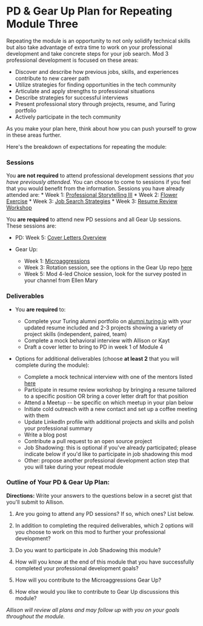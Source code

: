 # PD & Gear Up Plan for Repeating Module Three
Repeating the module is an opportunity to not only solidify technical skills but also take advantage of extra time to work on your professional development and take concrete steps for your job search. Mod 3 professional development is focused on these areas:

* Discover and describe how previous jobs, skills, and experiences contribute to new career path
* Utilize strategies for finding opportunities in the tech community
* Articulate and apply strengths to professional situations
* Describe strategies for successful interviews
* Present professional story through projects, resume, and Turing portfolio
* Actively participate in the tech community

As you make your plan here, think about how you can push yourself to grow in these areas further.

Here's the breakdown of expectations for repeating the module:

### Sessions
You **are not required** to attend professional development sessions *that you have previously attended.* You can choose to come to sessions if you feel that you would benefit from the information. Sessions you have already attended are:
    * Week 1: [Professional Storytelling III](https://github.com/turingschool/career-development-curriculum/blob/master/module_three/professional_storytelling_iii.md) 
    * Week 2: [Flower Exercise](https://github.com/turingschool/career-development-curriculum/blob/master/module_three/flower_exercise.md)
    * Week 3: [Job Search Strategies](https://github.com/turingschool/career-development-curriculum/blob/master/module_three/job_search_strategies.md)
    * Week 3: [Resume Review Workshop](https://github.com/turingschool/career-development-curriculum/blob/master/module_three/m3_resume_review.md)

You **are required** to attend new PD sessions and all Gear Up sessions. These sessions are:
  * PD: Week 5: [Cover Letters Overview](https://github.com/turingschool/career-development-curriculum/blob/master/module_three/cover_letters_overview.md)

  * Gear Up: 
    * Week 1: [Microaggressions](https://github.com/turingschool/gear-up/blob/master/Mod3_Week1_Microaggressions_update.md)
    * Week 3: Rotation session, see the options in the Gear Up repo [here](https://github.com/turingschool/gear-up)
    * Week 5: Mod 4-led Choice session, look for the survey posted in your channel from Ellen Mary
    
### Deliverables
* You **are required** to:
  * Complete your Turing alumni portfolio on [alumni.turing.io](https://alumni.turing.io) with your updated resume included and 2-3 projects showing a variety of project skills (independent, paired, team) 
  * Complete a mock behavioral interview with Allison or Kayt
  * Draft a cover letter to bring to PD in week 1 of Module 4

* Options for additional deliverables (choose **at least 2** that you will complete during the module):
   * Complete a mock technical interview with one of the mentors listed [here](https://github.com/turingschool/career-development-curriculum/blob/master/module_four/technical_interview_prep_resources.md)
   * Participate in resume review workshop by bringing a resume tailored to a specific position OR bring a cover letter draft for that position
   * Attend a Meetup -- be specific on which meetup in your plan below
   * Initiate cold outreach with a new contact and set up a coffee meeting with them
   * Update LinkedIn profile with additional projects and skills and polish your professional summary
   * Write a blog post
   * Contribute a pull request to an open source project
   * Job Shadowing: this is optional if you've already participated; please indicate below if you'd like to participate in job shadowing this mod
   * Other: propose another professional development action step that you will take during your repeat module

### Outline of Your PD & Gear Up Plan:
**Directions:** Write your answers to the questions below in a secret gist that you'll submit to Allison. 

1. Are you going to attend any PD sessions? If so, which ones? List below.

2. In addition to completing the required deliverables, which 2 options will you choose to work on this mod to further your professional development?

3. Do you want to participate in Job Shadowing this module?

4. How will you know at the end of this module that you have successfully completed your professional development goals?

5. How will you contribute to the Microaggressions Gear Up? 

6. How else would you like to contribute to Gear Up discussions this module?

*Allison will review all plans and may follow up with you on your goals throughout the module.* 
